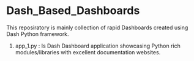 # Dash_Based_Dashboards

This reposiratory is mainly collection of rapid Dashboards created using Dash Python framework.

1. app_1.py : Is Dash Dashboard application showcasing Python rich modules/libraries with excellent documentation websites.
